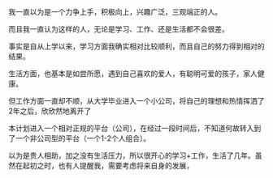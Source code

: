我一直以为是一个力争上手，积极向上，兴趣广泛，三观端正的人。

而且我一直认为这样的人，无论是学习、工作、还是生活都不会很差。

事实是自从上学以来，学习方面我确实相对比较顺利，而且自己的努力得到相对的结果。

生活方面，也基本是如尝所愿，遇到自己喜欢的爱人，有聪明可爱的孩子，家人健康。

但工作方面一直却不顺，从大学毕业进入一个小公司，将自己的理想和热情挥洒了2年之后，欣欣然地离开了

本计划进入一个相对正规的平台（公司），在经过一段时间后，不知道何故转入到了一个非公司型的平台（一个1-2个人组合）。

以为是贵人相助，加之没有生活压力，所以很开心的学习+工作，生活了几年。虽然在起初之时，也有人提醒我，需要考虑将来自身的发展，
